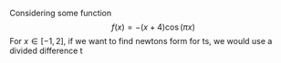 
Considering some function $$
f(x) = -(x + 4)\cos (\pi x)
$$
For $x \in [-1,2]$, if we want to find newtons form for ts, we would use a divided difference t